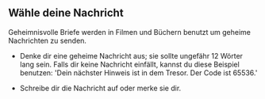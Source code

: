 ## Wähle deine Nachricht

Geheimnisvolle Briefe werden in Filmen und Büchern benutzt um geheime Nachrichten zu senden.

+ Denke dir eine geheime Nachricht aus; sie sollte ungefähr 12 Wörter lang sein. Falls dir keine Nachricht einfällt, kannst du diese Beispiel benutzen: 'Dein nächster Hinweis ist in dem Tresor. Der Code ist 65536.'

+ Schreibe dir die Nachricht auf oder merke sie dir.
